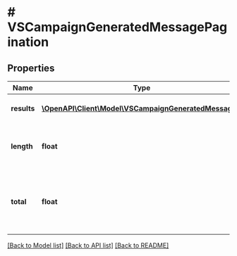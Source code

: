 # # VSCampaignGeneratedMessagePagination

## Properties

Name | Type | Description | Notes
------------ | ------------- | ------------- | -------------
**results** | [**\OpenAPI\Client\Model\VSCampaignGeneratedMessage[]**](VSCampaignGeneratedMessage.md) | Stores the results as an array |
**length** | **float** | Denotes the length of the results array |
**total** | **float** | Denotes the total number of records present in the database |

[[Back to Model list]](../../README.md#models) [[Back to API list]](../../README.md#endpoints) [[Back to README]](../../README.md)
